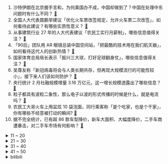 1. 沙特伊朗在北京握手言和，为何美国办不成，中国却做到了？中国在处理中东问题时有什么不同？ [:link:](https://www.zhihu.com/question/589062646)
2. 全国人大代表聂鹏举建议「优化火车票改签规定，允许火车票二次改签」，如何看待此建议？有哪些实质性意义？ [:link:](https://www.zhihu.com/question/589088405)
3. 从事建筑行业 27 年的人大代表建议「农民工实行月薪制」，哪些信息值得关注？ [:link:](https://www.zhihu.com/question/589149865)
4. 「90后」团队用 AR 眼镜总装中国空间站，「把最酷的技术用在我们航天器」，如何看待这代人的创新热情？ [:link:](https://www.zhihu.com/question/587342997)
5. 国家体育总局局长表示「振兴三大球，打好足球翻身仗」，哪些信息值得关注？ [:link:](https://www.zhihu.com/question/589108616)
6. 吴尊友称「新冠病毒将会与人类长期共存，但再现大规模流行的可能性较小」，接下来人们该如何防护？ [:link:](https://www.zhihu.com/question/588472781)
7. 央行统计 2 月社融规模增量 3.16 万亿元，这一增长规模透露出了哪些信息？ [:link:](https://www.zhihu.com/question/588725347)
8. 粒子都具有波粒二象性，那么电子以波的形式传播的时候是什么，就是电流吗？ [:link:](https://www.zhihu.com/question/583358057)
9. 农民工大哥火车上用盆炫 10 袋泡面，同行乘客称「是个吃家，也是个干家」，你有哪些不经意被打动的瞬间? [:link:](https://www.zhihu.com/question/588457201)
10. 据不完全统计，已有超 86 款车型降价，新车大面积、大幅度降价，二手车商遭暴击，对二手车市场有何影响？ [:link:](https://www.zhihu.com/question/588874290)
<details>
<summary>11 ~ 20</summary>

11. 《英雄联盟》的英雄技能设定为什么较少使用「霸体」这一概念？ [:link:](https://www.zhihu.com/question/588255841)
12. 山西泽州二、三孩中考将加 10 分，文件起草人称希望促进县人口发展，如何看待此事？将会产生什么影响？ [:link:](https://www.zhihu.com/question/589099200)
13. 如何评价大鹏自导自演喜剧电影《保你平安》？ [:link:](https://www.zhihu.com/question/587686773)
14. 被老虎舔一下胳膊，会掉一层皮吗？ [:link:](https://www.zhihu.com/question/587649187)
15. 美监管机构联合声明「储户今起可支取存款，与硅谷银行有关任何损失不会由纳税人承担」，哪些信息值得关注？ [:link:](https://www.zhihu.com/question/589247008)
16. 未兑现 1100 万捐赠被母校起诉，矿大校友吴幽首度回应「钱一定到位」，如何看待此事？ [:link:](https://www.zhihu.com/question/589095869)
17. 硅谷银行破产冲击开始蔓延至英国、新加坡、加拿大等地，英国 180 家企业求政府干预，哪些信息值得关注？ [:link:](https://www.zhihu.com/question/589090915)
18. 全国人大代表刘希娅建议「推行教师弹性上下班」，如何看待此建议？ [:link:](https://www.zhihu.com/question/589064183)
19. 日本动画中的角色眼睛那么大，现实里人如果这样一定会很吓人，为什么在动画中不会？ [:link:](https://www.zhihu.com/question/584097543)
20. 据传苹果A17原型的GB6单核性能接近4000分，这意味着什么？ [:link:](https://www.zhihu.com/question/589025354)
</details>
<details>
<summary>21 ~ 30</summary>

21. 硅谷银行成目前美国 2008 年金融危机以来宣布倒闭的最大银行，这会产生哪些影响？ [:link:](https://www.zhihu.com/question/588865016)
22. 文班亚马净身高已达 2 米 23，你看好他登陆 NBA 后的表现吗？ [:link:](https://www.zhihu.com/question/585599772)
23. 投资界呼吁大行接管硅谷银行或确保存款全额返还，否则周一美国银行体系还将承受剧烈冲击，哪些信息值得关注？ [:link:](https://www.zhihu.com/question/589090770)
24. 如何评价 2023 年 3月英语四六级考试难度？ [:link:](https://www.zhihu.com/question/589141698)
25. 美国财长耶伦称监管机构正努力制定硅谷银行解决方案，但不考虑提供救助，传递哪些信息？ [:link:](https://www.zhihu.com/question/589181540)
26. 儿子沉迷手机爸爸逼其连玩 17 小时，如何评价这位父亲的教育方式？ [:link:](https://www.zhihu.com/question/588510713)
27. 个税新一轮改革酝酿中「综合所得将扩围、完善专项附加扣除」，哪些信息值得关注？ [:link:](https://www.zhihu.com/question/589095896)
28. 年轻人第一款车买新能源车合适吗？ [:link:](https://www.zhihu.com/question/587004433)
29. 有哪些你看过很多遍的电视剧值得推荐？ [:link:](https://www.zhihu.com/question/587066759)
30. 背诵新概念是不是学习英语最划算的方法？ [:link:](https://www.zhihu.com/question/586584581)
</details>
<details>
<summary>31 ~ 40</summary>

31. 买混动车真的可以找到经济、动力、便捷的平衡吗？ [:link:](https://www.zhihu.com/question/588984315)
32. AI绘画会让Coser失业吗？ [:link:](https://www.zhihu.com/question/585762473)
33. 2023 LPL 春季赛 LNG 1:2 不敌 JDG，如何评价这场比赛？ [:link:](https://www.zhihu.com/question/589153426)
34. 过去一年我国消费市场呈现哪些特点？可能受到哪些因素影响？重塑消费信心的关键发力点是什么？ [:link:](https://www.zhihu.com/question/587919849)
35. 人们为什么会喜欢科幻作品？科幻作品满足了人们的哪些需求？ [:link:](https://www.zhihu.com/question/588548907)
36. 春天你那里有哪些用花做成的食物？ [:link:](https://www.zhihu.com/question/587351549)
37. 拉夫罗夫称，若「北溪」被炸调查遭阻止，俄会考虑报复西方，这释放了哪些信号？ [:link:](https://www.zhihu.com/question/589082676)
38. 韩国民众举行集会，抗议政府第三方代赔方案，有哪些信息值得关注？ [:link:](https://www.zhihu.com/question/589073285)
39. 为什么各大文明早期的整块胸甲都在之后走向没落？ [:link:](https://www.zhihu.com/question/588254276)
40. 仅使用碳，氢，氧三种元素或其中一两种所能构成的对人毒性最大的化合物是什么？ [:link:](https://www.zhihu.com/question/588928604)
</details>
<details>
<summary>41 ~ 50</summary>

41. 22-23 赛季英超富勒姆 0:3 阿森纳，特罗萨德助攻戴帽马丁内利厄德高破门，如何评价这场比赛？ [:link:](https://www.zhihu.com/question/589185511)
42. 如何看待「女子入职被公司乐捐制度吓退」，这种乐捐制度是否是变相的罚款？ [:link:](https://www.zhihu.com/question/588446708)
43. 今天是中国第45个植树节，有哪些你觉得不错的公益植树活动？ [:link:](https://www.zhihu.com/question/589061868)
44. 美驻菲律宾大使发表美菲军事合作等言论，中使馆回应「离间中菲关系」，如何评价美方这一言论？ [:link:](https://www.zhihu.com/question/589105182)
45. 美国前副总统彭斯称「历史会追究特朗普责任」，如何解读？ [:link:](https://www.zhihu.com/question/589146996)
46. 财务造假时有发生，全国人大代表黄世忠建议明确相关方蓄意配合造假的法律责任，如何看待这一建议？ [:link:](https://www.zhihu.com/question/588734866)
47. 你最喜欢的作家是谁？为什么？ [:link:](https://www.zhihu.com/question/389622454)
48. 有什么是你去了西安才知道的事情？ [:link:](https://www.zhihu.com/question/297342378)
49. 如何看待 TheShy 遭「青蒜」，2023 春季赛面对前队友所在的三支队伍均告失利？ [:link:](https://www.zhihu.com/question/588996006)
50. 《流浪地球》将在 3.19 举行两部连映，影片都有哪些精彩片段值得分享？ [:link:](https://www.zhihu.com/question/588684657)
</details><details>
<summary>bilibili</summary>

1. 【泛式/剧情MAD】你是我遥不可及的梦「𝒀𝒐𝒖 𝒂𝒓𝒆 𝒎𝒆𝒓𝒆𝒍𝒚 𝒂 𝑫𝒓𝒆𝒂𝒎」孤独摇滚 [:link:](//www.bilibili.com/video/BV1xN411F7ne)
2. 假如我的校园是一款RPG游戏！ [:link:](//www.bilibili.com/video/BV1E84y1A7z2)
3. 这才是我想要的浏览器！纯干货，建议收藏！！！ [:link:](//www.bilibili.com/video/BV1Es4y157mF)
4. 当我听了广东人的话去吃鸡… [:link:](//www.bilibili.com/video/BV1Vx4y1N7Pt)
5. 孩子，我怎样才能治愈你？ [:link:](//www.bilibili.com/video/BV1n24y1g7g5)
6. 《 天 价 水 果 》第四期 [:link:](//www.bilibili.com/video/BV15N411F7Ft)
7. 为什么这么好的菜品，会面临失传呢？ [:link:](//www.bilibili.com/video/BV1i24y147Mm)
8. 全球首发！丘丘语版《如果突然想起我》 [:link:](//www.bilibili.com/video/BV1yL411d74B)
9. B站元老级难度！你能猜对这是哪个视频吗？ [:link:](//www.bilibili.com/video/BV1CY4y1y753)
10. 无缝衔接！一口气看完刷屏热搜的现象剧集《黑暗荣耀》S1 [:link:](//www.bilibili.com/video/BV1Tb411f7q5)
<details>
<summary>11 ~ 20</summary>

11. 【原神动画MV】耗时三个月，作画上千张，送给各位旅行者们的原创原神音乐动画mv [:link:](//www.bilibili.com/video/BV1HT411a7GB)
12. 【B站首发】Lost (Alternate Reality Version) - Linkin Park 林肯公园 [:link:](//www.bilibili.com/video/BV1us4y157kt)
13. "这是一款伪装成了游戏的病毒！" [:link:](//www.bilibili.com/video/BV1rN411c7Hh)
14. 求婚！但当场失败了...怎么办 [:link:](//www.bilibili.com/video/BV1ab411f7FW)
15. 最新国家形象网宣片《PRC》 [:link:](//www.bilibili.com/video/BV19o4y167uN)
16. 当FBI看了你的浏览器记录.... [:link:](//www.bilibili.com/video/BV15s4y1G7N5)
17. 你们总让我撞特斯拉，今天，它来了！ [:link:](//www.bilibili.com/video/BV16Y4y1y7Rb)
18. 今天又整了条鳄鱼养！ [:link:](//www.bilibili.com/video/BV1Jj41137TW)
19. 《论mhy是如何改变一个人的》 [:link:](//www.bilibili.com/video/BV1HT411a7s3)
20. 【散人】高智商恋爱对决！俊男美女 全入我手 [:link:](//www.bilibili.com/video/BV1kk4y187ig)
</details>
<details>
<summary>21 ~ 30</summary>

21. 过了这么久，我还是忘不了这台双开门大冰箱 [:link:](//www.bilibili.com/video/BV1k54y1M7dD)
22. 究极无敌跨国网恋奔现？最终我们居然......【首尔历险记1】 [:link:](//www.bilibili.com/video/BV18L411y7G1)
23. 我宣布，老北京美食完爆“新”京菜！【凭啥这么贵ep54-柿合缘】 [:link:](//www.bilibili.com/video/BV1oP411f7KG)
24. 空中废人 [:link:](//www.bilibili.com/video/BV16X4y1S7Zi)
25. 重返仙境！业界还阳！2023年四月新番扫雷推荐 [:link:](//www.bilibili.com/video/BV1ns4y1G7Ed)
26. 细思恐极，我们会不会无意中携带了毒品 [:link:](//www.bilibili.com/video/BV1J54y1M7RF)
27. 拜鲁菜陈老先生为师，传承中华美食，守护舌尖上的技艺 [:link:](//www.bilibili.com/video/BV1DL411C7KJ)
28. 你浅浅的微笑就像（请回答） [:link:](//www.bilibili.com/video/BV1n24y1b755)
29. 看个电影还有意外收获 [:link:](//www.bilibili.com/video/BV1m84y1P76K)
30. 挑战徒手剥10万颗黑芝麻，用里面的白芯做白色黑芝麻！不可能的挑战系列视频 [:link:](//www.bilibili.com/video/BV1PY4y197Vv)
</details>
<details>
<summary>31 ~ 40</summary>

31. 迪希雅：你哥哥这么强壮，一定很有安全感吧！ [:link:](//www.bilibili.com/video/BV1wY411r72M)
32. 因为太想翻身被上万人骂，这个上热搜的高三女生，暴露出穷苦学生之痛！【洞察社会系列88】 [:link:](//www.bilibili.com/video/BV1GM4y1C7XJ)
33. 【美国传武】美式居合时要如何隐藏武器！ [:link:](//www.bilibili.com/video/BV12j411u7wb)
34. “章鱼哥会不会就是那个水手” [:link:](//www.bilibili.com/video/BV1ET411a78P)
35. 把985的大学生们羡慕坏了 哈哈哈哈哈 [:link:](//www.bilibili.com/video/BV1LT411Y7TP)
36. 你猜 [:link:](//www.bilibili.com/video/BV1gx4y1T7eU)
37. 这视频要是火了，我们就去米哈游楼下跳 [:link:](//www.bilibili.com/video/BV1Mg4y1b74r)
38. 《当 代 达 芬 奇》 [:link:](//www.bilibili.com/video/BV14o4y167Xq)
39. 时隔两年回顾麒麟9000，我们测出了真实能效！ [:link:](//www.bilibili.com/video/BV1GT411Y7XR)
40. ⚡病名为爱⚡但是铸星龙王 [:link:](//www.bilibili.com/video/BV1Bg4y1t7Pc)
</details>
<details>
<summary>41 ~ 50</summary>

41. 饮食界的程咬金 俄罗斯的美食三板斧——《俄罗斯饮食漫谈》 [:link:](//www.bilibili.com/video/BV1b8411c7sh)
42. 《狂放》 [:link:](//www.bilibili.com/video/BV1do4y1677J)
43. 谁教你这么剪的 | Python 中的数据结构 [:link:](//www.bilibili.com/video/BV1AY411r78C)
44. 【烂活电竞42】你好我的邻居，你叫我疯狂的阿乐就行，听好，我有一个惊喜要给你，娃娃肉~~ [:link:](//www.bilibili.com/video/BV1Gx4y1N7Jh)
45. 高开高走！9.4分超爽收官！爆肝解说《黑暗荣耀第二季》（上） [:link:](//www.bilibili.com/video/BV1tv4y187sh)
46. 【东盟十国09丨缅甸】内战打了2年，缅甸怎么样了？ [:link:](//www.bilibili.com/video/BV1Wb411f7fV)
47. 《三姊妹》：纪录片导演跟拍两年，揭露云南农村留守儿童的心酸！ [:link:](//www.bilibili.com/video/BV1p24y1b7zM)
48. 100元在撒哈拉沙漠超市能买什么？可乐在这里竟然卖天价！ [:link:](//www.bilibili.com/video/BV1do4y1672p)
49. 【4K60FPS】张学友经典歌曲十五分钟封神现场！人生必看的现场！ [:link:](//www.bilibili.com/video/BV1gg4y1b7Gw)
50. 出闲置手机，超低学生价！无套路，交朋友！ [:link:](//www.bilibili.com/video/BV19P411f7B2)
</details>
<details>
<summary>51 ~ 60</summary>

51. 耗时3720小时，原神史上首位角色最高伤害诞生！巅峰无法被撼动，因已达到极限！ [:link:](//www.bilibili.com/video/BV1fP411f7ZW)
52. 两个宅男打扮成rapper去看演唱会，到了现场之后... [:link:](//www.bilibili.com/video/BV1XL411d7fL)
53. 【lof手书】“这个承载着我青春的美好村庄终究被一把金钱带来的大火焚烧殆尽。” [:link:](//www.bilibili.com/video/BV1d54y1T7Ai)
54. 深度|| 入西川！二士争功！！三英皆授首！！！ [:link:](//www.bilibili.com/video/BV1o54y1T7U2)
55. 蟹 王 之 王 天 花 板 [:link:](//www.bilibili.com/video/BV1NM411x7uT)
56. hanser专辑曲《不需等天晴》3Dpv [:link:](//www.bilibili.com/video/BV1zg4y1t761)
57. 看看你们数学老师的婚礼！ [:link:](//www.bilibili.com/video/BV1eL411y7J4)
58. 路边摊也能摘下米其林一星？全球知名度第一，苍蝇馆子！ [:link:](//www.bilibili.com/video/BV1XY41167dQ)
59. 一个测试揭露你伪善度有多高！在别人眼中假吗？是假腹黑、装圣母or真佛子？ [:link:](//www.bilibili.com/video/BV1TM4y1C7yr)
60. 你说恐怖，我都想笑 [:link:](//www.bilibili.com/video/BV1x24y147Vo)
</details>
<details>
<summary>61 ~ 70</summary>

61. 据说坚持用人参喂鸡，鸡就能生下人参蛋！这么离谱的鸡蛋吃法到底谁发明的！ [:link:](//www.bilibili.com/video/BV1Ns4y157yH)
62. 妻子背起1米高的乡医丈夫行医20余年，守护2000多名村民的健康 [:link:](//www.bilibili.com/video/BV1cj411g7tY)
63. 【𝗘𝗩𝗔/𝟲𝟬帧】𝙊𝙣𝙚 𝙇𝙖𝙨𝙩 𝙆𝙞𝙨𝙨-再见了，所有的𝙀𝙫𝙖𝙣𝙜𝙚𝙡𝙞𝙤𝙣 [:link:](//www.bilibili.com/video/BV1Ys4y157CP)
64. TWICE最新回归曲SET ME FREE MV公开 [:link:](//www.bilibili.com/video/BV1uY4y1y7XV)
65. 【崩坏学园2】9周年主题曲「白昼梦」 (Vocal. こぴ) [:link:](//www.bilibili.com/video/BV1uX4y1S7EV)
66. 让 座 侠 ！ [:link:](//www.bilibili.com/video/BV1Xv4y187UY)
67. 爆肝2110集！我数出了灰太狼抓了多少只羊? [:link:](//www.bilibili.com/video/BV1Mg4y1J7Dp)
68. 你好，气味相投的朋友！ [:link:](//www.bilibili.com/video/BV1U84y1K7t9)
69. 快进来看天使！ [:link:](//www.bilibili.com/video/BV1HY4y1y7Mq)
70. “我爸妈起名的时候，也不知道名字会火” [:link:](//www.bilibili.com/video/BV1gM4y1C7Nf)
</details>
<details>
<summary>71 ~ 80</summary>

71. 寝室里那位来无影去无踪的大爹 [:link:](//www.bilibili.com/video/BV1z24y147Vp)
72. 《听说项羽削弱了》 [:link:](//www.bilibili.com/video/BV1Xg4y1t7mN)
73. 河南.越秀面馆 厨子探店¥283 [:link:](//www.bilibili.com/video/BV1av4y187zm)
74. 我们看到的礼兵护送宪法入场画面其实是这样切的 [:link:](//www.bilibili.com/video/BV1yv4y1871t)
75. 这个忍者明明超强却过分慎重！！！ [:link:](//www.bilibili.com/video/BV1oL411d7Vr)
76. 纸 上 建 模 [:link:](//www.bilibili.com/video/BV16L411y79C)
77. 【怪兽档案】关于我魔抗堆太高，然后被不明飞行道具一发平A带走这件事 [:link:](//www.bilibili.com/video/BV1LX4y1S7fb)
78. 不用画面,做个女性混剪 [:link:](//www.bilibili.com/video/BV1QX4y1U7zh)
79. 试下cos服，什么都有 [:link:](//www.bilibili.com/video/BV1Hs4y1G7Q5)
80. 川哥指哪我打哪是什么梗【梗指南】 [:link:](//www.bilibili.com/video/BV1XL411d7gy)
</details>
<details>
<summary>81 ~ 90</summary>

81. 提升【生命体验】的时间管理法 [:link:](//www.bilibili.com/video/BV1rY4y1y7r9)
82. 闹够了没有？一刀秒了！！！ [:link:](//www.bilibili.com/video/BV1X24y1g79M)
83. 2岁人类幼崽 vs 2岁警犬，竟然打成平手？！ [:link:](//www.bilibili.com/video/BV1vX4y1S7gM)
84. 出海钓莱氏拟乌贼，拉上来直接啃，太刺激了 [:link:](//www.bilibili.com/video/BV1vM4y1k75n)
85. 中国人是跟快乐有仇吗？ [:link:](//www.bilibili.com/video/BV1Zk4y187Ce)
86. 被黄牌警告海鲜市场里面竟然还有很多人铤而走险，缺斤少两！看来这黄牌还得多挂几个了 [:link:](//www.bilibili.com/video/BV15Y411z7qq)
87. 帅小伙开箱海外盲盒惊呼“赚翻了”? [:link:](//www.bilibili.com/video/BV1Pg4y1b7dU)
88. 今天我们买来了一些庆祝小道具你们就当做是为了庆祝周五好了... [:link:](//www.bilibili.com/video/BV13k4y1h7CP)
89. 这一招，让这个男人对我无限崇拜！！！ [:link:](//www.bilibili.com/video/BV1EN411F7HC)
90. 【JUMP】资助了8年的学生毕业做家庭主妇，该骂吗？ [:link:](//www.bilibili.com/video/BV1pg4y1b7dY)
</details>
<details>
<summary>91 ~ 100</summary>

91. 《 火 龙 果 土 豆 丝 》 [:link:](//www.bilibili.com/video/BV1qX4y1S76z)
92. 一分钟眼睛清明舒适 [:link:](//www.bilibili.com/video/BV14x4y1T7aT)
93. 特辑，感谢小粉丝！ [:link:](//www.bilibili.com/video/BV1Bk4y1h7Fy)
94. 那些年你错过的漫威国语配音 [:link:](//www.bilibili.com/video/BV1ZM411s7MV)
95. 夜刀＆异德 VS 全方舟BOSS，过于逆天的胜率【明日方舟】 [:link:](//www.bilibili.com/video/BV1aM4y1C7WE)
96. 哪个才是动物的真实叫声？！ [:link:](//www.bilibili.com/video/BV1H84y1N7dx)
97. #文静小女生 #顶级女仆 [:link:](//www.bilibili.com/video/BV14x4y1N7t2)
98. 【TF家族】《一起去做的N件事》第十七件事：一起来种太阳吧！（下） [:link:](//www.bilibili.com/video/BV1ZM411s7Me)
99. 神级反应，速度球的合理运用 [:link:](//www.bilibili.com/video/BV14j411u7pQ)
100. 假如四大名著买了合订本是一种什么体验 [:link:](//www.bilibili.com/video/BV1xM41147XB)
</details></details>